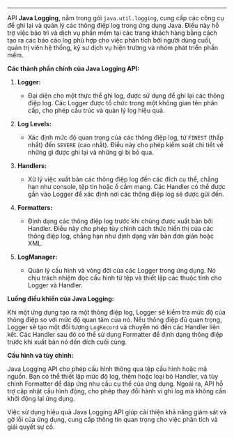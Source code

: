 
---
API **Java Logging**, nằm trong gói `java.util.logging`, cung cấp các công cụ để ghi lại và quản lý các thông điệp log trong ứng dụng Java. Điều này hỗ trợ việc bảo trì và dịch vụ phần mềm tại các trang khách hàng bằng cách tạo ra các báo cáo log phù hợp cho việc phân tích bởi người dùng cuối, quản trị viên hệ thống, kỹ sư dịch vụ hiện trường và nhóm phát triển phần mềm.

**Các thành phần chính của Java Logging API:**

1. **Logger:**
    
    - Đại diện cho một thực thể ghi log, được sử dụng để ghi lại các thông điệp log. Các Logger được tổ chức trong một không gian tên phân cấp, cho phép cấu trúc và quản lý log hiệu quả.
2. **Log Levels:**
    
    - Xác định mức độ quan trọng của các thông điệp log, từ `FINEST` (thấp nhất) đến `SEVERE` (cao nhất). Điều này cho phép kiểm soát chi tiết về những gì được ghi lại và những gì bị bỏ qua.
3. **Handlers:**
    
    - Xử lý việc xuất bản các thông điệp log đến các đích cụ thể, chẳng hạn như console, tệp tin hoặc ổ cắm mạng. Các Handler có thể được gắn vào Logger để xác định nơi các thông điệp log sẽ được gửi đến.
4. **Formatters:**
    
    - Định dạng các thông điệp log trước khi chúng được xuất bản bởi Handler. Điều này cho phép tùy chỉnh cách thức hiển thị của các thông điệp log, chẳng hạn như định dạng văn bản đơn giản hoặc XML.
5. **LogManager:**
    
    - Quản lý cấu hình và vòng đời của các Logger trong ứng dụng. Nó chịu trách nhiệm đọc cấu hình từ tệp và thiết lập các thuộc tính cho Logger và Handler.

**Luồng điều khiển của Java Logging:**

Khi một ứng dụng tạo ra một thông điệp log, Logger sẽ kiểm tra mức độ của thông điệp so với mức độ quan tâm của nó. Nếu thông điệp đủ quan trọng, Logger sẽ tạo một đối tượng `LogRecord` và chuyển nó đến các Handler liên kết. Các Handler sau đó có thể sử dụng Formatter để định dạng thông điệp trước khi xuất bản nó đến đích cuối cùng.

**Cấu hình và tùy chỉnh:**

Java Logging API cho phép cấu hình thông qua tệp cấu hình hoặc mã nguồn. Bạn có thể thiết lập mức độ log, thêm hoặc loại bỏ Handler, và tùy chỉnh Formatter để đáp ứng nhu cầu cụ thể của ứng dụng. Ngoài ra, API hỗ trợ cập nhật cấu hình động, cho phép thay đổi hành vi ghi log mà không cần khởi động lại ứng dụng.

Việc sử dụng hiệu quả Java Logging API giúp cải thiện khả năng giám sát và gỡ lỗi của ứng dụng, cung cấp thông tin quan trọng cho việc phân tích và giải quyết sự cố.